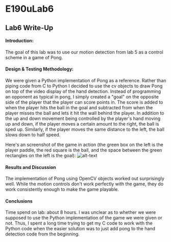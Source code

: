 # E190uLab6
## Lab6 Write-Up
#### Introduction:
The goal of this lab was to use our motion detection from lab 5 as a control scheme in a game of Pong.

#### Design & Testing Methodology:
We were given a Python implementation of Pong as a reference.  Rather than piping code from C to Python I decided to use the cv objects to draw Pong on top of the video display of the hand detection.  Instead of programming an opponent as typical in pong, I simply created a "goal" on the opposite side of the player that the player can score points in.  The score is added to when the player hits the ball in the goal and subtracted from when the player misses the ball and lets it hit the wall behind the player.  In addition to the up and down movement being controlled by the player's hand moving up and down, if the player moves a certain amount to the right, the ball is sped up.  Similarly, if the player moves the same distance to the left, the ball slows down to half speed.

Here's an screenshot of the game in action (the green box on the left is the player paddle, the red square is the ball, and the space between the green rectangles on the left is the goal):
![alt-text](https://github.com/ajinomoto124/E190uLab5-6/blob/master/Screenshot%20from%202015-03-12%2017_39_35.png)


#### Results and Discussion
The implementation of Pong using OpenCV objects worked out surprisingly well. While the motion controls don't work perfectly with the game, they do work consistently enough to make the game playable.

#### Conclusions
Time spend on lab: about 8 hours.
I was unclear as to whether we were supposed to use the Python implementation of the game we were given or not.  Thus, I spent a long time trying to get my C code to work with the Python code when the easier solution was to just add pong to the hand detection code from the beginning.
